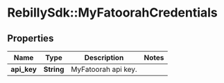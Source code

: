 # RebillySdk::MyFatoorahCredentials

## Properties
Name | Type | Description | Notes
------------ | ------------- | ------------- | -------------
**api_key** | **String** | MyFatoorah api key. | 

